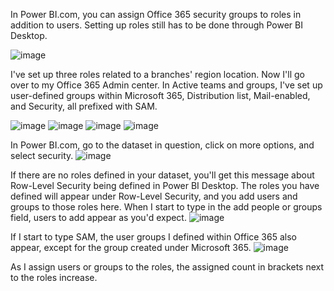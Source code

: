 In Power BI.com, you can assign Office 365 security groups to roles in addition to users. Setting up roles still has to be done through Power BI Desktop.

![image](https://user-images.githubusercontent.com/118057504/221595449-cd5961d1-a4bd-4f4a-8fbf-1585a04bdd84.png)

I've set up three roles related to a branches' region location. Now I'll go over to my Office 365 Admin center. In Active teams and groups, I've set up user-defined groups within Microsoft 365, Distribution list, Mail-enabled, and Security, all prefixed with SAM.


![image](https://user-images.githubusercontent.com/118057504/221595601-de570d7a-761c-4d55-b4e7-3d3c718f6a3b.png)
![image](https://user-images.githubusercontent.com/118057504/221595821-8c724b50-608a-4415-8da3-188b8332e141.png)
![image](https://user-images.githubusercontent.com/118057504/221595924-ae04e9bf-80ac-4dc5-8631-3f552e5c9382.png)
![image](https://user-images.githubusercontent.com/118057504/221595983-87dd8da5-0648-409d-8b77-4aff6605dd04.png)

 In Power BI.com, go to the dataset in question, click on more options, and select security.
 ![image](https://user-images.githubusercontent.com/118057504/221596455-c9ce2e48-81b4-4614-96b4-512a241e2cce.png)

If there are no roles defined in your dataset, you'll get this message about Row-Level Security being defined in Power BI Desktop. The roles you have defined will appear under Row-Level Security, and you add users and groups to those roles here. When I start to type in the add people or groups field, users to add appear as you'd expect.
![image](https://user-images.githubusercontent.com/118057504/221596710-ae0bc930-9ccc-4171-8758-c8f8375f9748.png)

If I start to type SAM, the user groups I defined within Office 365 also appear, except for the group created under Microsoft 365.
![image](https://user-images.githubusercontent.com/118057504/221596920-029c18a7-5da1-4e1e-972b-2eabed06de94.png)

As I assign users or groups to the roles, the assigned count in brackets next to the roles increase.
